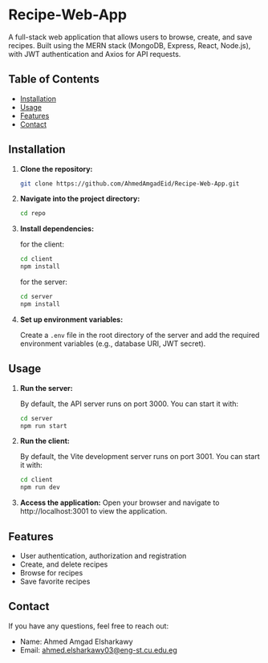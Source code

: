 # Recipe-Web-App

A full-stack web application that allows users to browse, create, and save recipes. Built using the MERN stack (MongoDB, Express, React, Node.js), with JWT authentication and Axios for API requests.

## Table of Contents
- [Installation](#installation)
- [Usage](#usage)
- [Features](#features)
- [Contact](#contact)

## Installation

1. **Clone the repository:**

   ```bash
   git clone https://github.com/AhmedAmgadEid/Recipe-Web-App.git
   ``````
2. **Navigate into the project directory:**  

    ```bash
    cd repo
2. **Install dependencies:**  

    for the client:  

    ```bash
    cd client
    npm install
    ``````

    for the server: 

    ```bash
    cd server
    npm install
    ``````

3. **Set up environment variables:**

    Create a `.env` file in the root directory of the server and add the required environment variables (e.g., database URI, JWT secret).

## Usage

1. **Run the server:**  

    By default, the API server runs on port 3000. You can start it with:

    ```bash
    cd server
    npm run start
    ``````

2. **Run the client:**  

    By default, the Vite development server runs on port 3001. You can start it with:

    ```bash
    cd client
    npm run dev
    ``````

3. **Access the application:**
    Open your browser and navigate to http://localhost:3001 to view the application.

## Features

- User authentication, authorization and registration
- Create, and delete recipes
- Browse for recipes
- Save favorite recipes

## Contact

If you have any questions, feel free to reach out:

- Name: Ahmed Amgad Elsharkawy
- Email: ahmed.elsharkawy03@eng-st.cu.edu.eg
